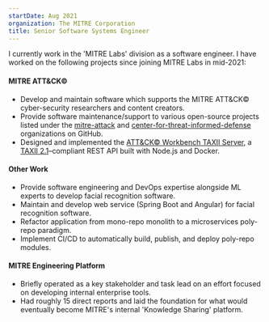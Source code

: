 ```yaml
---
startDate: Aug 2021
organization: The MITRE Corporation
title: Senior Software Systems Engineer
---
```


I currently work in the 'MITRE Labs' division as a software engineer. I have worked on the following projects since joining MITRE Labs in mid-2021:

#### MITRE ATT&CK©

- Develop and maintain software which supports the MITRE ATT&CK© cyber-security researchers and content creators.
- Provide software maintenance/support to various open-source projects listed under the [mitre-attack](https://github.com/mitre-attack) and [center-for-threat-informed-defense](https://github.com/center-for-threat-informed-defense) organizations on GitHub.
- Designed and implemented the [ATT&CK© Workbench TAXII Server](https://github.com/mitre-attack/attack-workbench-taxii-server), a [TAXII 2.1](https://docs.oasis-open.org/cti/taxii/v2.1/taxii-v2.1.html)–compliant REST API built with Node.js and Docker.

#### Other Work

- Provide software engineering and DevOps expertise alongside ML experts to develop facial recognition software.
- Maintain and develop web service (Spring Boot and Angular) for facial recognition software.
- Refactor application from mono-repo monolith to a microservices poly-repo paradigm.
- Implement CI/CD to automatically build, publish, and deploy poly-repo modules.

#### MITRE Engineering Platform

- Briefly operated as a key stakeholder and task lead on an effort focused on developing internal enterprise tools.
- Had roughly 15 direct reports and laid the foundation for what would eventually become MITRE's internal 'Knowledge Sharing' platform.
